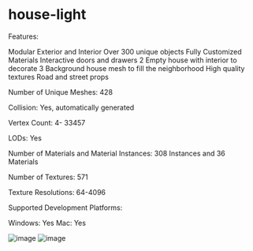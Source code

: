 # house-light

Features:

Modular Exterior and Interior
Over 300 unique objects
Fully Customized Materials 
Interactive doors and drawers
2 Empty house with interior to decorate
3 Background house mesh to fill the neighborhood
High quality textures
Road and street props

Number of Unique Meshes: 428

Collision: Yes, automatically generated

Vertex Count: 4- 33457

LODs: Yes

Number of Materials and Material Instances: 308 Instances and 36 Materials

Number of Textures: 571

Texture Resolutions: 64-4096

Supported Development Platforms:

Windows: Yes Mac: Yes

![image](https://user-images.githubusercontent.com/89033750/176820228-506bec0c-a865-4302-a6e8-de32625f9ed7.png)
![image](https://user-images.githubusercontent.com/89033750/176820345-fe0e9e77-9b91-464d-a772-c2322578935d.png)

